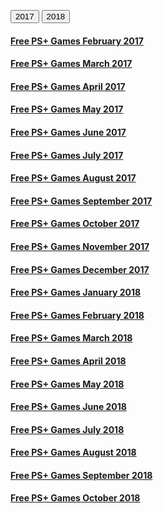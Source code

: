 <script>
function seventeen() {
   var x = document.getElementById("2017");
    if (x.style.display === "none") {
        x.style.display = "block";
    } else {
        x.style.display = "none";
    }
}
function eightteen() {
	var x = document.getElementById("2018");
    if (x.style.display === "none") {
        x.style.display = "block";
    } else {
        x.style.display = "none";
    }
}
</script>

<button onclick="seventeen(); eightteen();">2017</button>
<button onclick="eightteen(); seventeen();">2018</button>

<div id="2017">
<h4>
<a href="plusfeb17.html"><B> Free PS+ Games February 2017</B> </a>
</h4>
<h4>
<a href="plusmar17.html"><B> Free PS+ Games March 2017</B> </a>
</h4>
<h4>
<a href="plusapril17.html"><B> Free PS+ Games April 2017</B> </a>
</h4>
<h4>
<a href="plusmay17.html"><B> Free PS+ Games May 2017</B> </a>
</h4>
<h4>
<a href="plusjune17.html"><B> Free PS+ Games June 2017</B> </a>
</h4>
<h4>
<a href="plusjuly17.html"><B> Free PS+ Games July 2017</B> </a>
</h4>
<h4>
<a href="plusaug17.html"><B> Free PS+ Games August 2017</B> </a>
</h4>
<h4>
<a href="plussep17.html"><B> Free PS+ Games September 2017</B> </a>
</h4>
<h4>
<a href="plusoct17.html"><B> Free PS+ Games October 2017</B> </a>
</h4>
<h4>
<a href="plusnov17.html"><B> Free PS+ Games November 2017</B> </a>
</h4>
<h4>
<a href="plusdec17.html"><B> Free PS+ Games December 2017</B> </a>
</h4>

<div id="2018">
<h4>
<a href="plusjan18.html"><B> Free PS+ Games January 2018</B> </a>
</h4>
<h4>
<a href="plusfeb18.html"><B> Free PS+ Games February 2018</B> </a>
</h4>
<h4>
<a href="plusmar18.html"><B> Free PS+ Games March 2018</B> </a>
</h4>
<h4>
<a href="plusapril18.html"><B> Free PS+ Games April 2018</B> </a>
</h4>
<h4>
<a href="plusmay18.html"><B> Free PS+ Games May 2018</B> </a>
</h4>
<h4>
<a href="plusjune18.html"><B> Free PS+ Games June 2018</B> </a>
</h4>
<h4>
<a href="plusjuly18.html"><B> Free PS+ Games July 2018</B> </a>
</h4>
<h4>
<a href="plusaug18.html"><B> Free PS+ Games August 2018</B> </a>
</h4>
<h4>
<a href="plussep18.html"><B> Free PS+ Games September 2018</B> </a>
</h4>
<h4>
<a href="pluspoct18.html"><B> Free PS+ Games October 2018</B> </a>
</h4>
